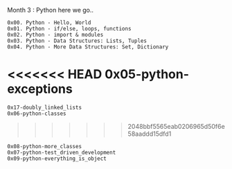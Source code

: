 Month 3 : Python here we go..

	0x00. Python - Hello, World
	0x01. Python - if/else, loops, functions
	0x02. Python - import & modules
	0x03. Python - Data Structures: Lists, Tuples
	0x04. Python - More Data Structures: Set, Dictionary
<<<<<<< HEAD
	0x05-python-exceptions
=======
	0x17-doubly_linked_lists
	0x06-python-classes
>>>>>>> 2048bbf5565eab0206965d50f6e58aaddd15dfd1

	0x08-python-more_classes
	0x07-python-test_driven_development
	0x09-python-everything_is_object

